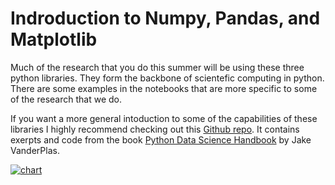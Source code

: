 # Indroduction to Numpy, Pandas, and Matplotlib

Much of the research that you do this summer will be using these three python libraries. They form the backbone of scientefic computing in python. There are some examples in the notebooks that are more specific to some of the research that we do. 

If you want a more general intoduction to some of the capabilities of these libraries I highly recommend checking out this [Github repo](https://github.com/jakevdp/PythonDataScienceHandbook). It contains exerpts and code from the book [Python Data Science Handbook](http://shop.oreilly.com/product/0636920034919.do) by Jake VanderPlas.

[![chart](https://github.com/jakevdp/PythonDataScienceHandbook/blob/master/notebooks/figures/PDSH-cover.png)](https://github.com/jakevdp/PythonDataScienceHandbook/blob/master/notebooks/figures/PDSH-cover.png)